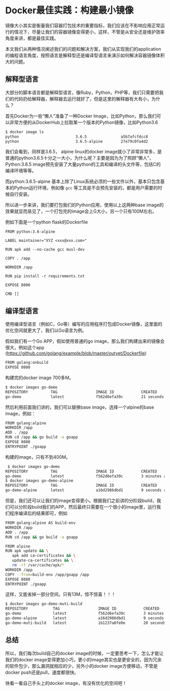 # Docker最佳实践：构建最小镜像

镜像大小其实是衡量我们容器打包技术的重要指标，我们应该在不影响应用正常运行的情况下，尽量让我们的容器镜像变得更小，这样，不管是从安全还是维护效率角度来讲，都是最佳实践。

本文我们从两种情况阐述我们的问题和解决方案，我们从实现我们的application的编程语言角度，按照语言是解释型还是编译型语言来演示如何解决容器镜像体积大的问题。

## 解释型语言

大部分的脚本语言都是解释型语言，像Ruby，Python，PHP等，我们只需要把我们的代码扔给解释器，解释器去运行就好了，但是这里的解释器有大有小，为什么？

首先Docker为一些“懒人”准备了一种Docker Image，比如Python，那么我们可以非常方便的从DockerHub上拉取某一个版本的Python镜像，比如Python3.6

```bash
$ docker image ls
python                         3.6.5               a5b7afcfdcc8        2 weeks ago         912MB
python                         3.6.5-alpine        27e79c0fa4d2        2 months ago        87.4MB
```

我们会看到，同样是3.6.5， alpine linux的docker image就小了非常非常多，是普通的python3.6.5十分之一大小，为什么呢？主要是因为为了照顾“懒人”，Python:3.6.5 image预先安装了大量python的工具和编译的头文件等，包括C的编译环境等等。

而python:3.6.5-alpine 基本上除了Linux系统必须的一些文件以外，基本只包含基本的Python运行环境，例如像 `gcc` 等工具是不会预先安装的，都是用户需要的时候自行安装。

所以进一步来讲，我们要打包我们的Python应用，使用以上这两种base image的效果就显而易见了，一个打包完的image会上G大小，另一个只有100M左右。

例如下面是一个python flask的Dockerfile

```shell
FROM python:3.6-alpine

LABEL maintainer="XYZ <xxx@xxx.com>"

RUN apk add --no-cache gcc musl-dev

COPY . /app

WORKDIR /app

RUN pip install -r requirements.txt

EXPOSE 8000

CMD []

```

## 编译型语言

使用编译型语言（例如C，Go等）编写的应用程序打包成Docker镜像，这里面的优化空间就更大了，我们以Go语言为例。

假如我们有一个Go APP，假如使用普通的go image，那么我们构建出来的镜像会很大，例如这个app (https://github.com/golang/example/blob/master/outyet/Dockerfile)

```bash
FROM golang:onbuild
EXPOSE 8080
```

构建完的docker image 700多M。

```bash
$ docker images go-demo
REPOSITORY          TAG                 IMAGE ID            CREATED             SIZE
go-demo             latest              f562d6efa39c        21 seconds ago      707MB
```

然后利用前面我们讲的，我们可以替换base image，选择一个alpine的base image，例如：

```bash
FROM golang:alpine
WORKDIR /app
ADD . /app
RUN cd /app && go build -o goapp
EXPOSE 8080
ENTRYPOINT ./goapp
```

构建的image，只有不到400M。

```bash
 $ docker images go-demo
REPOSITORY          TAG                 IMAGE ID            CREATED             SIZE
go-demo             latest              f562d6efa39c        3 minutes ago       707MB
$ docker images go-demo-alpine
REPOSITORY          TAG                 IMAGE ID            CREATED             SIZE
go-demo-alpine      latest              a16d2986dbd1        9 seconds ago       385MB
```

但是，我们还可以让我们的image变得更小。根据我们之前讲的分阶段build，我们可以分阶段build我们的APP，然后最终只需要在一个很小的image里，运行我们程序编译后的结果即可，例如

```bash
FROM golang:alpine AS build-env
WORKDIR /app
ADD . /app
RUN cd /app && go build -o goapp

FROM alpine
RUN apk update && \
   apk add ca-certificates && \
   update-ca-certificates && \
   rm -rf /var/cache/apk/*
WORKDIR /app
COPY --from=build-env /app/goapp /app
EXPOSE 8080
ENTRYPOINT ./goapp
```

这样，又能省掉一部分空间。只有13M，惊不惊喜！！！

```bash
$ docker images go-demo-muti-build
REPOSITORY           TAG                 IMAGE ID            CREATED             SIZE
go-demo              latest              f562d6efa39c        3 minutes ago       707MB
go-demo-alpine       latest              a16d2986dbd1        9 seconds ago       385MB
go-demo-muti-build   latest              1b1237a8fe0e        20 seconds ago      13.5MB
```

## 总结

所以，我们每次build自己的docker image的时候，一定要思考一下，怎么才能让我们的docker image变得更加小巧，更小的image其实也是更安全的，因为冗余的软件包少，那么漏洞就相应的少，另外小的docker image方便移动，不管是docker push还是pull，速度都很快。

快看一看自己手头上的docker image，有没有优化的空间吧！
